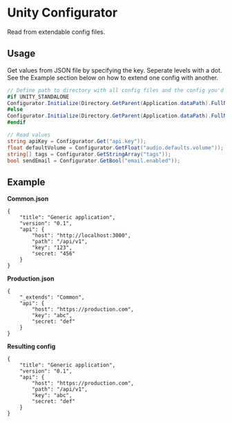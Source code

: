 # Unity Configurator

Read from extendable config files.

## Usage

Get values from JSON file by specifying the key. Seperate levels with a dot. See the Example section below on how to extend one config with another.

```C#
// Define path to directory with all config files and the config you'd like to read
#if UNITY_STANDALONE
Configurator.Initialize(Directory.GetParent(Application.dataPath).FullName + @"\Configs", "production");
#else
Configurator.Initialize(Directory.GetParent(Application.dataPath).FullName + @"\Configs", "editor");
#endif

// Read values
string apiKey = Configurator.Get("api.key"));
float defaultVolume = Configurator.GetFloat("audio.defaults.volume"));
string[] tags = Configurator.GetStringArray("tags"));
bool sendEmail = Configurator.GetBool("email.enabled"));
```

## Example

**Common.json**

```
{
    "title": "Generic application",
    "version": "0.1",
    "api": {
        "host": "http://localhost:3000",
        "path": "/api/v1",
        "key": "123",
        "secret: "456"
    }
}
```

**Production.json**

```
{
    "_extends": "Common",
    "api": {
        "host": "https://production.com",
        "key": "abc",
        "secret: "def"
    }
}
```

**Resulting config**

```
{
    "title": "Generic application",
    "version": "0.1",
    "api": {
        "host": "https://production.com",
        "path": "/api/v1",
        "key": "abc",
        "secret: "def"
    }
}
```
